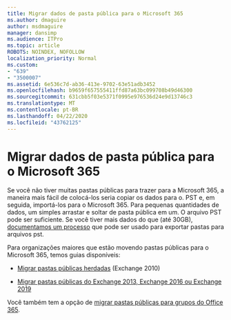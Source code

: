 ```yaml
---
title: Migrar dados de pasta pública para o Microsoft 365
ms.author: dmaguire
author: msdmaguire
manager: dansimp
ms.audience: ITPro
ms.topic: article
ROBOTS: NOINDEX, NOFOLLOW
localization_priority: Normal
ms.custom:
- "639"
- "3500007"
ms.assetid: 6e536c7d-ab36-413e-9702-63e51adb3452
ms.openlocfilehash: b9659f657555411ffd87a63bc099708b49d46300
ms.sourcegitcommit: 631cbb5f03e5371f0995e976536d24e9d13746c3
ms.translationtype: MT
ms.contentlocale: pt-BR
ms.lasthandoff: 04/22/2020
ms.locfileid: "43762125"
---
```

# <a name="migrate-public-folder-data-to-microsoft-365"></a>Migrar dados de pasta pública para o Microsoft 365

Se você não tiver muitas pastas públicas para trazer para a Microsoft 365, a maneira mais fácil de colocá-los seria copiar os dados para o. PST e, em seguida, importá-los para o Microsoft 365. Para pequenas quantidades de dados, um simples arrastar e soltar de pasta pública em um. O arquivo PST pode ser suficiente. Se você tiver mais dados do que (até 30GB), [documentamos um processo](https://technet.microsoft.com/library/dn874017%28v=exchg.150%29.aspx) que pode ser usado para exportar pastas para arquivos pst.
  
Para organizações maiores que estão movendo pastas públicas para o Microsoft 365, temos guias disponíveis:
  
- [Migrar pastas públicas herdadas](https://docs.microsoft.com/exchange/collaboration-exo/public-folders/batch-migration-of-legacy-public-folders) (Exchange 2010)

- [Migrar pastas públicas do Exchange 2013, Exchange 2016 ou Exchange 2019](https://docs.microsoft.com/Exchange/collaboration/public-folders/migrate-to-exchange-online)

Você também tem a opção de [migrar pastas públicas para grupos do Office 365](https://docs.microsoft.com/Exchange/collaboration/public-folders/migrate-to-office-365-groups).
  